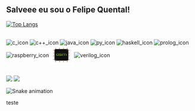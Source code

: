 ## Salveee eu sou o Felipe Quental!
<div align="center">
  <a href="https://github.com/FQuental">
</div>
  
  [![Top Langs](https://github-readme-stats.vercel.app/api/top-langs/?username=FQuental&layout=compact&theme=dark)](https://github.com/FQuental/FQuental/blob/main/README.md)
  
<div style="display: inline_block"><br>
  <img align="center" alt="c_icon" height="30" width="40" src="https://cdn.jsdelivr.net/gh/devicons/devicon/icons/c/c-original.svg">
  <img align="center" alt="c++_icon" height="30" width="40" src="https://cdn.jsdelivr.net/gh/devicons/devicon/icons/cplusplus/cplusplus-original.svg">
  <img align="center" alt="java_icon" height="30" width="40" src="https://cdn.jsdelivr.net/gh/devicons/devicon/icons/java/java-plain.svg">
  <img align="center" alt="py_icon" height="30" width="40" src="https://cdn.jsdelivr.net/gh/devicons/devicon/icons/python/python-original.svg">
  <img align="center" alt="haskell_icon" height="30" width="40" src="https://cdn.jsdelivr.net/gh/devicons/devicon/icons/haskell/haskell-original.svg">
  <img align="center" alt="prolog_icon" height="30" width="40" src="https://starbeamrainbowlabs.com/images/logos/swi-prolog.svg">
  <img align="center" alt="raspberry_icon" height="30" width="40" src="https://cdn.jsdelivr.net/gh/devicons/devicon/icons/raspberrypi/raspberrypi-original.svg">
  <img align="center" alt="assembly_icon" height="50" width="60" src="https://raw.githubusercontent.com/github/explore/e495457f5ff28c343f9e422f8e3cf80fd3e80890/topics/assembly/assembly.png">
  <img align="center" alt="verilog_icon" height="30" width="40" src="https://static-00.iconduck.com/assets.00/file-type-verilog-icon-256x256-goe8p7qm.png">

</div>
  
  ##
 <div> 
  <a href = "mailto:felipedoquental@gmail.com"><img src="https://img.shields.io/badge/-Gmail-%23333?style=for-the-badge&logo=gmail&logoColor=white" target="_blank"></a>
  <a href="https://www.linkedin.com/in/felipe-quental-058a17205/" target="_blank"><img src="https://img.shields.io/badge/-LinkedIn-%230077B5?style=for-the-badge&logo=linkedin&logoColor=white" target="_blank"></a> 
 
  ![Snake animation](https://github.com/FQuental/FQuental/blob/output/github-contribution-grid-snake.svg)

</div>

teste

<!--
teste 2
-->
